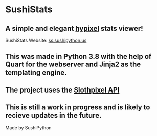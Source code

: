 # SushiStats
## A simple and elegant [hypixel](https://hypixel.net/) stats viewer!

SushiStats Website: [ss.sushipython.us](https://ss.sushipython.us)

## This was made in Python 3.8 with the help of Quart for the webserver and Jinja2 as the templating engine.
## The project uses the [Slothpixel API](https://docs.slothpixel.me/)

## This is still a work in progress and is likely to recieve updates in the future.

Made by SushiPython
